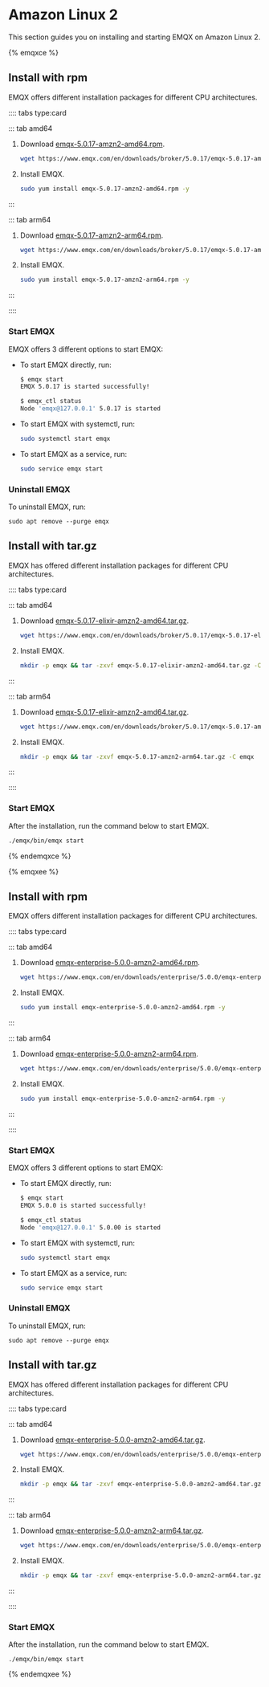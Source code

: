 # Amazon Linux 2

This section guides you on installing and starting EMQX on Amazon Linux 2.

{% emqxce %}

## Install with rpm

EMQX offers different installation packages for different CPU architectures. 

:::: tabs type:card

::: tab amd64

1. Download [emqx-5.0.17-amzn2-amd64.rpm](https://www.emqx.com/en/downloads/broker/5.0.17/emqx-5.0.17-amzn2-amd64.rpm). 

   ```bash
   wget https://www.emqx.com/en/downloads/broker/5.0.17/emqx-5.0.17-amzn2-amd64.rpm
   ```

2. Install EMQX. 

   ```bash
   sudo yum install emqx-5.0.17-amzn2-amd64.rpm -y
   ```

:::

::: tab arm64

1. Download [emqx-5.0.17-amzn2-arm64.rpm](https://www.emqx.com/en/downloads/broker/5.0.17/emqx-5.0.17-amzn2-arm64.rpm). 

   ```bash
   wget https://www.emqx.com/en/downloads/broker/5.0.17/emqx-5.0.17-amzn2-arm64.rpm
   ```

2. Install EMQX. 

   ```bash
   sudo yum install emqx-5.0.17-amzn2-arm64.rpm -y
   ```

:::

::::

### Start EMQX

EMQX offers 3 different options to start EMQX:

- To start EMQX directly, run:

  ```bash
  $ emqx start
  EMQX 5.0.17 is started successfully!
  
  $ emqx_ctl status
  Node 'emqx@127.0.0.1' 5.0.17 is started
  ```

- To start EMQX with systemctl, run:

  ```bash
  sudo systemctl start emqx
  ```

- To start EMQX as a service, run:

  ```bash
  sudo service emqx start
  ```

### Uninstall EMQX

To uninstall EMQX, run:

```
sudo apt remove --purge emqx
```

## Install with tar.gz

EMQX has offered different installation packages for different CPU architectures. 

:::: tabs type:card

::: tab amd64

1. Download [emqx-5.0.17-elixir-amzn2-amd64.tar.gz](https://www.emqx.com/en/downloads/broker/5.0.17/emqx-5.0.17-elixir-amzn2-amd64.tar.gz). 

   ```bash
   wget https://www.emqx.com/en/downloads/broker/5.0.17/emqx-5.0.17-elixir-amzn2-amd64.tar.gz
   ```

2. Install EMQX. 

   ```bash
   mkdir -p emqx && tar -zxvf emqx-5.0.17-elixir-amzn2-amd64.tar.gz -C emqx
   ```

:::

::: tab arm64

1. Download [emqx-5.0.17-elixir-amzn2-amd64.tar.gz](https://www.emqx.com/en/downloads/broker/5.0.17/emqx-5.0.17-elixir-amzn2-amd64.tar.gz). 

   ```bash
   wget https://www.emqx.com/en/downloads/broker/5.0.17/emqx-5.0.17-amzn2-arm64.tar.gz
   ```

2. Install EMQX.

   ```bash
   mkdir -p emqx && tar -zxvf emqx-5.0.17-amzn2-arm64.tar.gz -C emqx
   ```

:::

::::

### Start EMQX

After the installation, run the command below to start EMQX.

```bash
./emqx/bin/emqx start
```

{% endemqxce %}

{% emqxee %}

## Install with rpm

EMQX offers different installation packages for different CPU architectures. 

:::: tabs type:card

::: tab amd64

1. Download [emqx-enterprise-5.0.0-amzn2-amd64.rpm](https://www.emqx.com/en/downloads/enterprise/5.0.0/emqx-enterprise-5.0.0-amzn2-amd64.rpm). 

   ```bash
   wget https://www.emqx.com/en/downloads/enterprise/5.0.0/emqx-enterprise-5.0.0-amzn2-amd64.rpm
   ```

2. Install EMQX. 

   ```bash
   sudo yum install emqx-enterprise-5.0.0-amzn2-amd64.rpm -y
   ```

:::

::: tab arm64

1. Download [emqx-enterprise-5.0.0-amzn2-arm64.rpm](https://www.emqx.com/en/downloads/enterprise/5.0.0/emqx-enterprise-5.0.0-amzn2-arm64.rpm). 

   ```bash
   wget https://www.emqx.com/en/downloads/enterprise/5.0.0/emqx-enterprise-5.0.0-amzn2-arm64.rpm
   ```

2. Install EMQX.

   ```bash
   sudo yum install emqx-enterprise-5.0.0-amzn2-arm64.rpm -y
   ```

:::

::::

### Start EMQX

EMQX offers 3 different options to start EMQX:

- To start EMQX directly, run:

  ```bash
  $ emqx start
  EMQX 5.0.0 is started successfully!
  
  $ emqx_ctl status
  Node 'emqx@127.0.0.1' 5.0.00 is started
  ```

- To start EMQX with systemctl, run:

  ```bash
  sudo systemctl start emqx
  ```

- To start EMQX as a service, run:

  ```bash
  sudo service emqx start
  ```

### Uninstall EMQX

To uninstall EMQX, run:

```
sudo apt remove --purge emqx
```

## Install with tar.gz

EMQX has offered different installation packages for different CPU architectures. 

:::: tabs type:card

::: tab amd64

1. Download [emqx-enterprise-5.0.0-amzn2-amd64.tar.gz](https://www.emqx.com/en/downloads/enterprise/5.0.0/emqx-enterprise-5.0.0-amzn2-amd64.tar.gz). 

   ```bash
   wget https://www.emqx.com/en/downloads/enterprise/5.0.0/emqx-enterprise-5.0.0-amzn2-amd64.tar.gz
   ```

2. Install EMQX.

   ```bash
   mkdir -p emqx && tar -zxvf emqx-enterprise-5.0.0-amzn2-amd64.tar.gz -C emqx
   ```

:::

::: tab arm64

1. Download [emqx-enterprise-5.0.0-amzn2-arm64.tar.gz](https://www.emqx.com/en/downloads/enterprise/5.0.0/emqx-enterprise-5.0.0-amzn2-arm64.tar.gz). 

   ```bash
   wget https://www.emqx.com/en/downloads/enterprise/5.0.0/emqx-enterprise-5.0.0-amzn2-arm64.tar.gz
   ```

2. Install EMQX.

   ```bash
   mkdir -p emqx && tar -zxvf emqx-enterprise-5.0.0-amzn2-arm64.tar.gz -C emqx
   ```

:::

::::

### Start EMQX

After the installation, run the command below to start EMQX.

```
./emqx/bin/emqx start
```

{% endemqxee %}